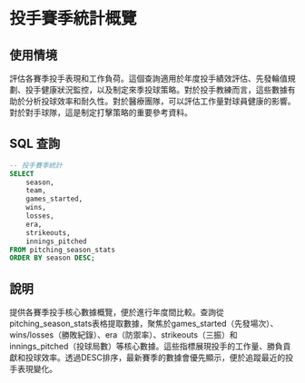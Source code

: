 # 投手賽季統計概覽

## 使用情境

評估各賽季投手表現和工作負荷。這個查詢適用於年度投手績效評估、先發輪值規劃、投手健康狀況監控，以及制定來季投球策略。對於投手教練而言，這些數據有助於分析投球效率和耐久性。對於醫療團隊，可以評估工作量對球員健康的影響。對於對手球隊，這是制定打擊策略的重要參考資料。

## SQL 查詢

```sql
-- 投手賽季統計
SELECT 
    season,
    team,
    games_started,
    wins,
    losses,
    era,
    strikeouts,
    innings_pitched
FROM pitching_season_stats 
ORDER BY season DESC;
```

## 說明

提供各賽季投手核心數據概覽，便於進行年度間比較。查詢從pitching_season_stats表格提取數據，聚焦於games_started（先發場次）、wins/losses（勝敗紀錄）、era（防禦率）、strikeouts（三振）和innings_pitched（投球局數）等核心數據。這些指標展現投手的工作量、勝負貢獻和投球效率。透過DESC排序，最新賽季的數據會優先顯示，便於追蹤最近的投手表現變化。